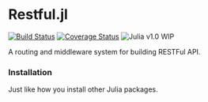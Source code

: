 Restful.jl
==========

[![Build Status](https://travis-ci.org/ylxdzsw/Restful.jl.svg?branch=master)](https://travis-ci.org/ylxdzsw/Restful.jl)
[![Coverage Status](https://coveralls.io/repos/github/ylxdzsw/Restful.jl/badge.svg?branch=master)](https://coveralls.io/github/ylxdzsw/Restful.jl?branch=master)
![Julia v1.0 WIP](https://blog.ylxdzsw.com/_static/julia_v1.0_WIP.svg?)

A routing and middleware system for building RESTFul API.

### Installation

Just like how you install other Julia packages.
